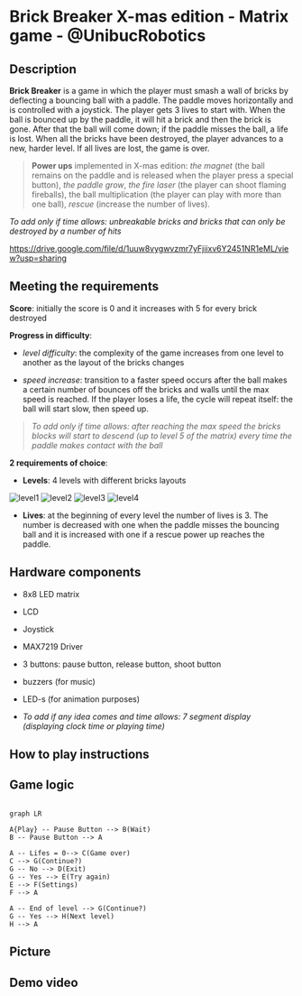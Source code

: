 # Brick Breaker X-mas edition - Matrix game - @UnibucRobotics

## Description

**Brick Breaker** is a game in which the player must smash a wall of bricks by deflecting a bouncing ball with a paddle. The paddle moves horizontally and is controlled with a joystick. The player gets 3 lives to start with. When the ball is bounced up by the paddle, it will hit a brick and then the brick is gone. After that the ball will come down; if the paddle misses the ball, a life is lost. When all the bricks have been destroyed, the player advances to a new, harder level. If all lives are lost, the game is over.

>  **Power ups** implemented in X-mas edition: *the magnet* (the ball remains on the paddle and is released when the player press a special button), *the paddle grow*, *the fire laser* (the player can shoot flaming fireballs), the ball multiplication (the player can play with more than one ball), *rescue* (increase the number of lives).

_To add only if time allows: unbreakable bricks and bricks that can only be destroyed by a number of hits_

https://drive.google.com/file/d/1uuw8vygwvzmr7yFjiixv6Y2451NR1eML/view?usp=sharing

## Meeting the requirements

**Score**: initially the score is 0 and it increases with 5 for every brick destroyed


**Progress in difficulty**:

-  *level difficulty*: the complexity of the game increases from one level to another as the layout of the bricks changes

-  *speed increase*: transition to a faster speed occurs after the ball makes a certain number of bounces off the bricks and walls until the max speed is reached. If the player loses a life, the cycle will repeat itself: the ball will start slow, then speed up.

>  _To add only if time allows: after reaching the max speed the bricks blocks will start to descend (up to level 5 of the matrix) every time the paddle makes contact with the ball_

  
**2 requirements of choice**:

-  **Levels**: 4 levels with different bricks layouts

![level1](https://user-images.githubusercontent.com/56949829/70380908-0ed05f80-194b-11ea-8f8a-7c31ebbd64b5.jpg)
![level2](https://user-images.githubusercontent.com/56949829/70380951-9918c380-194b-11ea-8a85-8cbd7294dd19.png)
![level3](https://user-images.githubusercontent.com/56949829/70380976-d54c2400-194b-11ea-8012-7a39f024a906.png)
![level4](https://user-images.githubusercontent.com/56949829/70380984-f44ab600-194b-11ea-854f-59494bf9604d.png)

-  **Lives**:  at the beginning of every level the number of lives is 3. The number is decreased with one when the paddle misses the bouncing ball and it is increased with one if a rescue power up reaches the paddle. 


## Hardware components

- 8x8 LED matrix

- LCD

- Joystick

- MAX7219 Driver

- 3 buttons: pause button, release button, shoot button

- buzzers (for music)

- LED-s (for animation purposes)

- _To add if any idea comes and time allows: 7 segment display (displaying clock time or playing time)_


## How to play instructions

  

## Game logic

```mermaid

graph LR

A{Play} -- Pause Button --> B(Wait)
B -- Pause Button --> A

A -- Lifes = 0--> C(Game over)
C --> G(Continue?)
G -- No --> D(Exit)
G -- Yes --> E(Try again)
E --> F(Settings)
F --> A

A -- End of level --> G(Continue?)
G -- Yes --> H(Next level)
H --> A

```

## Picture

## Demo video
